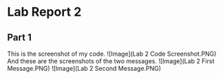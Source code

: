 # Lab Report 2

**Part 1**
---
This is the screenshot of my code.
![Image](Lab 2 Code Screenshot.PNG)
And these are the screenshots of the two messages.
![Image](Lab 2 First Message.PNG)
![Image](Lab 2 Second Message.PNG)
